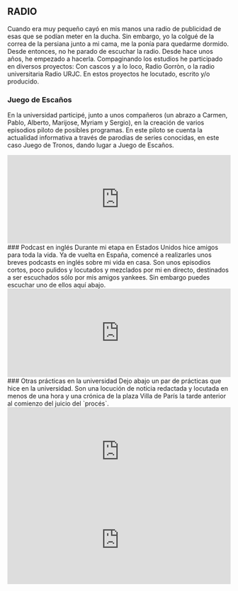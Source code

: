 ## RADIO
Cuando era muy pequeño cayó en mis manos una radio de publicidad de esas que se podían meter en la ducha. Sin embargo, yo la colgué de la correa de la persiana junto a mi cama, me la ponía para quedarme dormido. Desde entonces, no he parado de escuchar la radio. Desde hace unos años, he empezado a hacerla. Compaginando los estudios he participado en diversos proyectos: Con cascos y a lo loco, Radio Gorròn, o la radio universitaria Radio URJC. En estos proyectos he locutado, escrito y/o producido. 

### Juego de Escaños
En la universidad participé, junto a unos compañeros (un abrazo a Carmen, Pablo, Alberto, Marijose, Myriam y Sergio), en la creación de varios episodios piloto de posibles programas. En este piloto se cuenta la actualidad informativa a través de parodias de series conocidas, en este caso Juego de Tronos, dando lugar a Juego de Escaños.
<iframe src="https://www.ivoox.com/player_ej_57205405_6_1.html?c1=76502e" width="100%" height="200" frameborder="0" allowfullscreen="" scrolling="no" loading="lazy"></iframe>
<br>
### Podcast en inglés
Durante mi etapa en Estados Unidos hice amigos para toda la vida. Ya de vuelta en España, comencé a realizarles unos breves podcasts en inglés sobre mi vida en casa. Son unos episodios cortos, poco pulidos y locutados y mezclados por mi en directo, destinados a ser escuchados sólo por mis amigos yankees. Sin embargo puedes escuchar uno de ellos aquí abajo. 
<iframe src="https://www.ivoox.com/player_ej_57202016_6_1.html?c1=762e2e" width="100%" height="200" frameborder="0" allowfullscreen="" scrolling="no" loading="lazy"></iframe>
<br>
### Otras prácticas en la universidad
Dejo abajo un par de prácticas que hice en la universidad. Son una locución de noticia redactada y locutada en menos de una hora y una crónica de la plaza Villa de París la tarde anterior al comienzo del juicio del `procés`.
<iframe src="https://www.ivoox.com/player_ej_56766268_6_1.html?c1=cebe0d" width="100%" height="200" frameborder="0" allowfullscreen="" scrolling="no" loading="lazy"></iframe>
<iframe src="https://www.ivoox.com/player_ej_56767940_6_1.html?c1=0e6218" width="100%" height="200" frameborder="0" allowfullscreen="" scrolling="no" loading="lazy"></iframe>
